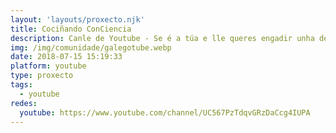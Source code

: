 ```yaml
---
layout: 'layouts/proxecto.njk'
title: Cociñando ConCiencia
description: Canle de Youtube - Se é a túa e lle queres engadir unha descripción e etiquetas, ponte en contacto con nós.
img: /img/comunidade/galegotube.webp
date: 2018-07-15 15:19:33
platform: youtube
type: proxecto
tags:
  - youtube
redes:
  youtube: https://www.youtube.com/channel/UC567PzTdqvGRzDaCcg4IUPA
---
```


